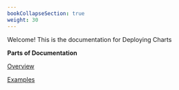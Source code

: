 ```yaml
---
bookCollapseSection: true
weight: 30
---
```


Welcome! This is the documentation for Deploying Charts 

**Parts of Documentation** 

[Overview](https://docs.devtron.ai/docs/reference/deploy-chart/overview/)
<br />

[Examples](https://docs.devtron.ai/docs/reference/deploy-chart/examples/) 

<br />



